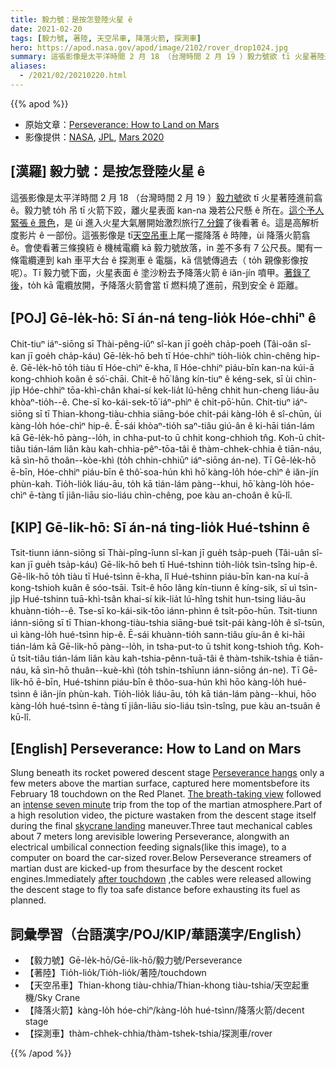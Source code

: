 ```yaml
---
title: 毅力號：是按怎登陸火星 ê
date: 2021-02-20
tags: [毅力號, 著陸, 天空吊車, 降落火箭, 探測車]
hero: https://apod.nasa.gov/apod/image/2102/rover_drop1024.jpg
summary: 這張影像是太平洋時間 2 月 18 （台灣時間 2 月 19 ）毅力號欲 tī 火星著陸進前翕 ê。
aliases:
  - /2021/02/20210220.html
---
```


{{% apod %}}

- 原始文章：[Perseverance: How to Land on Mars](https://apod.nasa.gov/apod/ap210220.html)
- 影像提供：[NASA](https://www.nasa.gov/), [JPL](https://www.jpl.nasa.gov/), [Mars 2020](https://mars.nasa.gov/mars2020/)

## [漢羅] 毅力號：是按怎登陸火星 ê

這張影像是太平洋時間 2 月 18 （台灣時間 2 月 19 ）[毅力號](https://www.nasa.gov/press-release/nasa-s-perseverance-rover-sends-sneak-peek-of-mars-landing)欲 tī 火星著陸進前翕 ê。毅力號 to̍h 吊 tī 火箭下跤，離火星表面 kan-na 幾若公尺懸 ê 所在。[這个予人緊張 ê 景色](https://www.nasa.gov/content/perseverance-mars-rovers-first-images)，是 ùi 進入火星大氣層開始激烈旅行[7 分鐘](https://apod.nasa.gov/apod/fap/ap210216.html)了後看著 ê。這是高解析度影片 ê 一部份。這張影像是 tī[天空吊車](https://mars.nasa.gov/mars2020/timeline/landing/entry-descent-landing/)上尾一擺降落 ê 時陣，ùi 降落火箭翕 ê。會使看著三條搝絚 ê 機械電纜 kā 毅力號放落，in 差不多有 7 公尺長。閣有一條電纜連到 kah 車平大台 ê 探測車 ê 電腦，kā 信號傳過去（ to̍h 親像影像按呢）。Tī 毅力號下面，火星表面 ê 塗沙粉去予降落火箭 ê iăn-jín 噴甲。[著錄了後](https://www.nasa.gov/image-feature/jpl/perseverance-s-first-full-color-look-at-mars)，to̍h kā 電纜放開，予降落火箭會當 tī 燃料燒了進前，飛到安全 ê 距離。

## [POJ] Gē-le̍k-hō: Sī án-ná teng-lio̍k Hóe-chhiⁿ ê

Chit-tiuⁿ iáⁿ-siōng sī Thài-pêng-iûⁿ sî-kan jī goe̍h cha̍p-poeh (Tâi-oân sî-kan jī goe̍h cha̍p-káu) Gē-le̍k-hō beh tī Hóe-chhiⁿ tio̍h-lio̍k chìn-chêng hip-ê. Gē-le̍k-hō to̍h tiàu tī Hóe-chìⁿ ē-kha, lî Hóe-chhiⁿ piáu-bīn kan-na kúi-ā kong-chhioh koân ê só͘-chāi. Chit-ê hō͘ lâng kín-tiuⁿ ê kéng-sek, sī ùi chìn-ji̍p Hóe-chhiⁿ tōa-khì-chân khai-sí kek-lia̍t lú-hêng chhit hun-cheng liáu-āu khòaⁿ-tio̍h--ê. Che-sī ko-kái-sek-tō͘ iáⁿ-phìⁿ ê chi̍t-pō͘-hūn. Chit-tiuⁿ iáⁿ-siōng sī tī Thian-khong-tiàu-chhia siāng-bóe chi̍t-pái kàng-lo̍h ê sî-chūn, ùi kàng-lo̍h hóe-chìⁿ hip-ê. Ē-sái khòaⁿ-tio̍h saⁿ-tiâu giú-ân ê ki-hāi tián-lám kā Gē-le̍k-hō pàng--lo̍h, in chha-put-to ū chhit kong-chhioh tn̂g. Koh-ū chi̍t-tiâu tián-lám liân kàu kah-chhia-pêⁿ-tōa-tâi ê thàm-chhek-chhia ê tiān-náu, kā sìn-hō thoân--kòe-khì (to̍h chhin-chhiūⁿ iáⁿ-siōng án-ne). Tī Gē-le̍k-hō ē-bīn, Hóe-chhiⁿ piáu-bīn ê thô͘-soa-hún khì hō͘ kàng-lo̍h hóe-chìⁿ ê iăn-jín phùn-kah. Tio̍h-lio̍k liáu-āu, to̍h kā tián-lám pàng--khui, hō͘ kàng-lo̍h hóe-chìⁿ ē-tàng tī jiân-liāu sio-liáu chìn-chêng, poe kàu an-choân ê kū-lî.

## [KIP] Gē-li̍k-hō: Sī án-ná ting-lio̍k Hué-tshinn ê

Tsit-tiunn iánn-siōng sī Thài-pîng-îunn sî-kan jī gue̍h tsa̍p-pueh (Tâi-uân sî-kan jī gue̍h tsa̍p-káu) Gē-li̍k-hō beh tī Hué-tshinn tio̍h-lio̍k tsìn-tsîng hip-ê. Gē-li̍k-hō to̍h tiàu tī Hué-tsìnn ē-kha, lî Hué-tshinn piáu-bīn kan-na kuí-ā kong-tshioh kuân ê sóo-tsāi. Tsit-ê hōo lâng kín-tiunn ê kíng-sik, sī uì tsìn-ji̍p Hué-tshinn tuā-khì-tsân khai-sí kik-lia̍t lú-hîng tshit hun-tsing liáu-āu khuànn-tio̍h--ê. Tse-sī ko-kái-sik-tōo iánn-phìnn ê tsi̍t-pōo-hūn. Tsit-tiunn iánn-siōng sī tī Thian-khong-tiàu-tshia siāng-bué tsi̍t-pái kàng-lo̍h ê sî-tsūn, uì kàng-lo̍h hué-tsìnn hip-ê. Ē-sái khuànn-tio̍h sann-tiâu gíu-ân ê ki-hāi tián-lám kā Gē-li̍k-hō pàng--lo̍h, in tsha-put-to ū tshit kong-tshioh tn̂g. Koh-ū tsi̍t-tiâu tián-lám liân kàu kah-tshia-pênn-tuā-tâi ê thàm-tshik-tshia ê tiān-náu, kā sìn-hō thuân--kuè-khì (to̍h tshin-tshīunn iánn-siōng án-ne). Tī Gē-li̍k-hō ē-bīn, Hué-tshinn piáu-bīn ê thôo-sua-hún khì hōo kàng-lo̍h hué-tsìnn ê iăn-jín phùn-kah. Tio̍h-lio̍k liáu-āu, to̍h kā tián-lám pàng--khui, hōo kàng-lo̍h hué-tsìnn ē-tàng tī jiân-liāu sio-liáu tsìn-tsîng, pue kàu an-tsuân ê kū-lî.

## [English] Perseverance: How to Land on Mars 

Slung beneath its rocket powered descent stage [Perseverance hangs](https://www.nasa.gov/press-release/nasa-s-perseverance-rover-sends-sneak-peek-of-mars-landing) only a few meters above the martian surface, captured here momentsbefore its February 18 touchdown on the Red Planet. [The breath-taking view](https://www.nasa.gov/content/perseverance-mars-rovers-first-images) followed an [intense seven minute](https://apod.nasa.gov/apod/fap/ap210216.html) trip from the top of the martian atmosphere.Part of a high resolution video, the picture wastaken from the descent stage itself during the final [skycrane landing](https://mars.nasa.gov/mars2020/timeline/landing/entry-descent-landing/) maneuver.Three taut mechanical cables about 7 meters long arevisible lowering Perseverance, alongwith an electrical umbilical connection feeding signals(like this image), to a computer on board the car-sized rover.Below Perseverance streamers of martian dust are kicked-up from thesurface by the descent rocket engines.Immediately [after touchdown](https://www.nasa.gov/image-feature/jpl/perseverance-s-first-full-color-look-at-mars) ,the cables were released allowing the descent stage to fly toa safe distance before exhausting its fuel as planned.

## 詞彙學習（台語漢字/POJ/KIP/華語漢字/English）

- 【毅力號】Gē-le̍k-hō/Gē-li̍k-hō/毅力號/Perseverance
- 【著陸】Tio̍h-lio̍k/Tio̍h-lio̍k/著陸/touchdown
- 【天空吊車】Thian-khong tiàu-chhia/Thian-khong tiàu-tshia/天空起重機/Sky Crane
- 【降落火箭】kàng-lo̍h hóe-chìⁿ/kàng-lo̍h hué-tsìnn/降落火箭/decent stage
- 【探測車】thàm-chhek-chhia/thàm-tshek-tshia/探測車/rover

{{% /apod %}}
